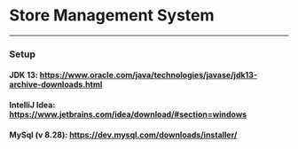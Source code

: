# Store Management System

---

### Setup

#### JDK 13: https://www.oracle.com/java/technologies/javase/jdk13-archive-downloads.html
#### IntelliJ Idea: https://www.jetbrains.com/idea/download/#section=windows
#### MySql (v 8.28): https://dev.mysql.com/downloads/installer/